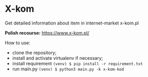 # X-kom
Get detailed information about item in internet-market x-kom.pl

**Polish recourse:** https://www.x-kom.pl/

How to use:
 - clone the repository;
 - install and activate virtualenv if necessary;
 - install requirement `(venv) $ pip install -r requirement.txt`
 - run main.py `(venv) $ python3 main.py -k x-kom-kod`
